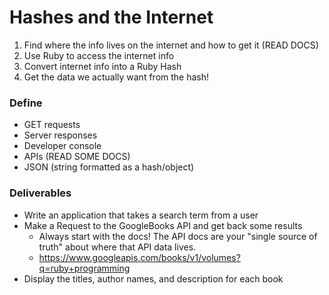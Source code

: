 # Hashes and the Internet

1) Find where the info lives on the internet and how to get it (READ DOCS)
2) Use Ruby to access the internet info
3) Convert internet info into a Ruby Hash
4) Get the data we actually want from the hash!

### Define

* GET requests
* Server responses
* Developer console
* APIs (READ SOME DOCS)
* JSON (string formatted as a hash/object)

### Deliverables

* Write an application that takes a search term from a user
* Make a Request to the GoogleBooks API and get back some results
  * Always start with the docs! The API docs are your "single source of truth" about where that API data lives.
  * https://www.googleapis.com/books/v1/volumes?q=ruby+programming
* Display the titles, author names, and description for each book
